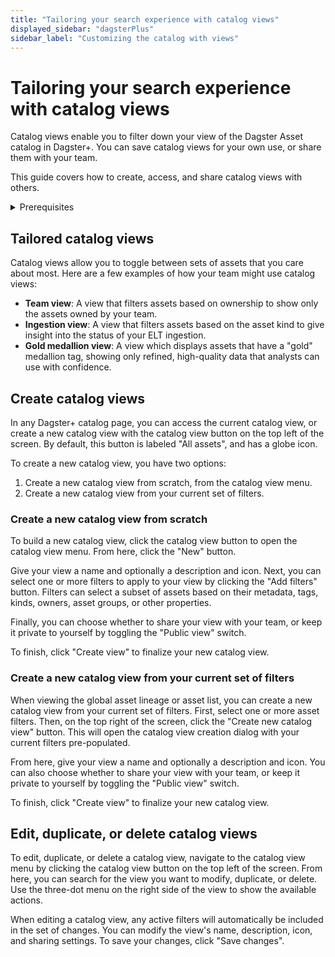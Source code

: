```yaml
---
title: "Tailoring your search experience with catalog views"
displayed_sidebar: "dagsterPlus"
sidebar_label: "Customizing the catalog with views"
---
```


# Tailoring your search experience with catalog views

Catalog views enable you to filter down your view of the Dagster Asset catalog in Dagster+. You can save catalog views for your own use, or share them with your team.

This guide covers how to create, access, and share catalog views with others.


<details>
<summary>Prerequisites</summary>

- A Dagster+ organization
- Familiarity with [Assets](/concepts/assets)

</details>


## Tailored catalog views

Catalog views allow you to toggle between sets of assets that you care about most. Here are a few examples of how your team might use catalog views:

- **Team view**: A view that filters assets based on ownership to show only the assets owned by your team.
- **Ingestion view**: A view that filters assets based on the asset kind to give insight into the status of your ELT ingestion.
- **Gold medallion view**: A view which displays assets that have a "gold" medallion tag, showing only refined, high-quality data that analysts can use with confidence.


## Create catalog views

In any Dagster+ catalog page, you can access the current catalog view, or create a new catalog view with the catalog view button on the top left of the screen. By default, this button is labeled "All assets", and has a globe icon.

To create a new catalog view, you have two options:
1. Create a new catalog view from scratch, from the catalog view menu.
2. Create a new catalog view from your current set of filters.

### Create a new catalog view from scratch

To build a new catalog view, click the catalog view button to open the catalog view menu. From here, click the "New" button.

Give your view a name and optionally a description and icon. Next, you can select one or more filters to apply to your view by clicking the "Add filters" button. Filters can select a subset of assets based on their metadata, tags, kinds, owners, asset groups, or other properties.

Finally, you can choose whether to share your view with your team, or keep it private to yourself by toggling the "Public view" switch.

To finish, click "Create view" to finalize your new catalog view.

### Create a new catalog view from your current set of filters

When viewing the global asset lineage or asset list, you can create a new catalog view from your current set of filters. First, select one or more asset filters. Then, on the top right of the screen, click the "Create new catalog view" button. This will open the catalog view creation dialog with your current filters pre-populated.

From here, give your view a name and optionally a description and icon. You can also choose whether to share your view with your team, or keep it private to yourself by toggling the "Public view" switch.

To finish, click "Create view" to finalize your new catalog view.

## Edit, duplicate, or delete catalog views

To edit, duplicate, or delete a catalog view, navigate to the catalog view menu by clicking the catalog view button on the top left of the screen. From here, you can search for the view you want to modify, duplicate, or delete. Use the three-dot menu on the right side of the view to show the available actions.

When editing a catalog view, any active filters will automatically be included in the set of changes. You can modify the view's name, description, icon, and sharing settings. To save your changes, click "Save changes".
